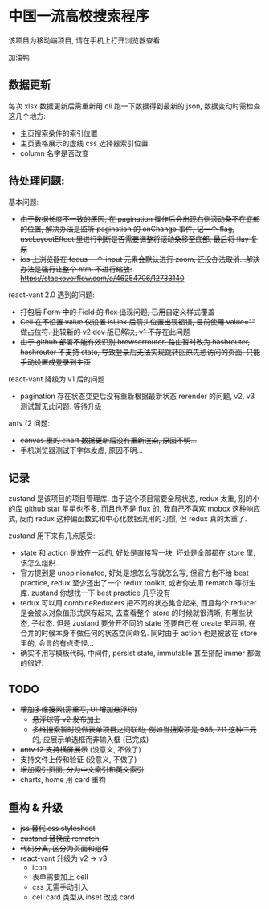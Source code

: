 # 中国一流高校搜索程序

该项目为移动端项目, 请在手机上打开浏览器查看

加油鸭

## 数据更新

每次 xlsx 数据更新后需重新用 cli 跑一下数据得到最新的 json, 数据变动时需检查这几个地方:
- 主页搜索条件的索引位置
- 主页表格展示的虚线 css 选择器索引位置
- column 名字是否改变

## 待处理问题:

基本问题:
- ~~由于数据长度不一致的原因, 在 pagination 操作后会出现右侧滚动条不在底部的位置, 解决办法是监听 pagination 的 onChange 事件, 记一个 flag, useLayoutEffect 里进行判断是否需要调整将滚动条移至底部, 最后将 flay 复原~~
- ~~ios 上浏览器在 focus 一个 input 元素会默认进行 zoom, 还没办法取消...解决办法是强行让整个 html 不进行缩放: https://stackoverflow.com/a/46254706/12733140~~

react-vant 2.0 遇到的问题:
- ~~打包后 Form 中的 Field 的 flex 出现问题, 已用自定义样式覆盖~~
- ~~Cell 在不设置 value 仅设置 isLink 后箭头位置出现错误, 目前使用 value="" 做占位符. 比较新的 v2 dev 版已解决, v1 不存在此问题~~
- ~~由于 github 部署不能有效识别 browserrouter, 路由暂时改为 hashrouter, hashrouter 不支持 state, 导致登录后无法实现跳转回原先想访问的页面, 只能手动设置成登录到主页~~

react-vant 降级为 v1 后的问题
- pagination 存在状态变更后没有重新根据最新状态 rerender 的问题, v2, v3 测试暂无此问题. 等待升级

antv f2 问题:
- ~~canvas 里的 chart 数据更新后没有重新渲染, 原因不明...~~
- 手机浏览器测试下字体发虚, 原因不明...

## 记录

zustand 是该项目的项目管理库. 由于这个项目需要全局状态, redux 太重, 别的小的库 github star 星星也不多, 而且也不是 flux 的, 我自己不喜欢 mobox 这种响应式, 反而 redux 这种偏函数式和中心化数据流用的习惯, 但 redux 真的太重了.

zustand 用下来有几点感受:
- state 和 action 是放在一起的, 好处是直接写一块, 坏处是全部都在 store 里, 该怎么组织...
- 官方提到是 unopinionated, 好处是想怎么写就怎么写, 但官方也不给 best practice, redux 至少还出了一个 redux toolkit, 或者你去用 rematch 等衍生库. zustand 你想找一下 best practice 几乎没有
- redux 可以用 combineReducers 把不同的状态集合起来, 而且每个 reducer 是会被以对象值形式保存起来, 去查看整个 store 的时候就很清晰, 有哪些状态, 子状态. 但是 zustand 要分开不同的 state 还要自己在 create 里声明, 在合并的时候本身不做任何的状态空间命名. 同时由于 action 也是被放在 store 里的, 会显的有点奇怪...
- 确实不用写模板代码, 中间件, persist state, immutable 甚至搭配 immer 都做的很好.

## TODO

- ~~增加多维搜索(需重写, UI 增加悬浮球)~~
  - ~~悬浮球等 v2 发布加上~~
  - ~~多维搜索暂时没做表单项目之间联动, 例如当搜索项是 985, 211 这种二元的, 应展示单选框而非输入框~~ (已完成)
- ~~antv f2 支持横屏展示~~ (没意义, 不做了)
- ~~支持文件上传和验证~~ (没意义, 不做了)
- ~~增加索引页面, 分为中文索引和英文索引~~
- charts, home 用 card 重构

## 重构 & 升级
- ~~jss 替代 css stylesheet~~
- ~~zustand 替换成 rematch~~
- ~~代码分离, 区分为页面和组件~~
- react-vant 升级为 v2 -> v3
  - icon
  - 表单需要加上 cell
  - css 无需手动引入
  - cell card 类型从 inset 改成 card